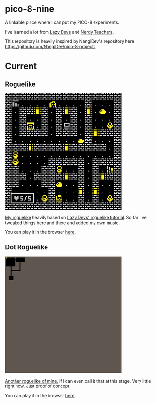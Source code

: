 # pico-8-nine
A linkable place where I can put my PICO-8 experiments.

I've learned a lot from [Lazy Devs](https://www.youtube.com/c/LazyDevs) and [Nerdy Teachers](https://nerdyteachers.com/).

This repository is heavily inspired by NangiDev's repository here https://github.com/NangiDev/pico-8-projects

# Current

## Roguelike

![./gifs/ytrogelike.gif](./gifs/ytroguelike.gif?raw=true "Roguelike")

[My roguelike](./carts/ytroguelike.p8) heavily based on [Lazy Devs' roguelike tutorial](https://youtube.com/playlist?list=PLea8cjCua_P3LL7J1Q9b6PJua0A-96uUS). So far I've tweaked things here and there and added my own music.

You can play it in the browser [here](https://regbl.github.io/pico-8-nine/web-app/ytroguelike.html).

## Dot Roguelike

![./gifs/dotroguelike.gif](./gifs/dotroguelike_0.gif?raw=true "Dot Roguelike")

[Another roguelike of mine](./carts/dotroguelike.p8), if I can even call it that at this stage. Very little right now. Just proof of concept.

You can play it in the browser [here](https://regbl.github.io/pico-8-nine/web-app/dotroguelike.html).
